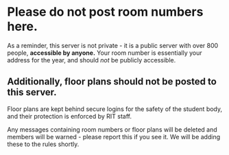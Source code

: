 # Please do not post room numbers here.
As a reminder, this server is not private - it is a public server with over 800 people, **accessible by anyone.** Your room number is essentially your address for the year, and should *not* be publicly accessible. 
## Additionally, floor plans should not be posted to this server.
Floor plans are kept behind secure logins for the safety of the student body, and their protection is enforced by RIT staff.

Any messages containing room numbers or floor plans will be deleted and members will be warned - please report this if you see it. We will be adding these to the rules shortly.